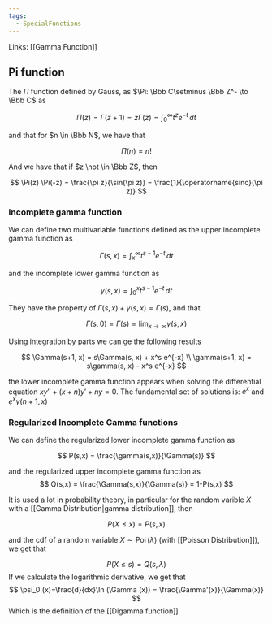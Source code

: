 ```yaml
---
tags:
  - SpecialFunctions
---
```

Links: [[Gamma Function]]
## Pi function

The $\Pi$ function defined by Gauss, as $\Pi: \Bbb C\setminus \Bbb Z^- \to \Bbb C$ as

$$ \Pi(z) = \Gamma(z+1) = z\Gamma(z) = \int_0^\infty t^z e^{-t}\,dt $$

and that for $n \in \Bbb N$, we have that

$$ \Pi(n) = n! $$

And we have that if $z \not \in \Bbb Z$, then

$$ \Pi(z) \Pi(-z) = \frac{\pi z}{\sin(\pi z)} = \frac{1}{\operatorname{sinc}(\pi z)} $$

### Incomplete gamma function

We can define two multivariable functions defined as the upper incomplete gamma function as

$$ \Gamma(s, x) = \int_x^\infty t^{s-1}e^{-t}\, dt $$

and the incomplete lower gamma function as

$$ \gamma(s,x) = \int_0^xt^{s-1}e^{-t}\, dt $$

They have the property of $\Gamma(s, x) +\gamma(s, x) = \Gamma(s)$, and that

$$ \Gamma(s, 0) = \Gamma(s) = \lim_{x\to \infty }\gamma(s, x) $$

Using integration by parts we can ge the following results

$$ \Gamma(s+1, x) = s\Gamma(s, x) + x^s e^{-x} \\ \gamma(s+1, x) = s\gamma(s, x) - x^s e^{-x} $$

the lower incomplete gamma function appears when solving the differential equation $xy''+(x+n)y'+ny=0$. The fundamental set of solutions is: $e^x$ and $e^{x}\gamma(n+1, x)$

### Regularized Incomplete Gamma functions

We can define the regularized lower incomplete gamma function as

$$ P(s,x) = \frac{\gamma(s,x)}{\Gamma(s)} $$

and the regularized upper incomplete gamma function as
$$ Q(s,x) = \frac{\Gamma(s,x)}{\Gamma(s)} = 1-P(s,x) $$

It is used a lot in probability theory, in particular for the random varible $X$ with a [[Gamma Distribution|gamma distribution]], then

$$ P(X \le x) = P(s, x) $$

and the cdf of a random variable $X \sim \operatorname{Poi}(\lambda)$ (with [[Poisson Distribution]]), we get that

$$ P(X \le s) = Q(s, \lambda) $$
If we calculate the logarithmic derivative, we get that 
$$
\psi_0 (x)=\frac{d}{dx}\ln (\Gamma (x)) = \frac{\Gamma'(x)}{\Gamma(x)}
$$
Which is the definition of the [[Digamma function]]